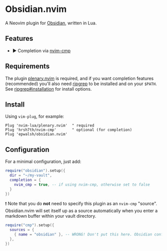 # Obsidian.nvim

A Neovim plugin for [Obsidian](https://obsidian.md), written in Lua.

## Features

- ▶️ Completion via [nvim-cmp](https://github.com/hrsh7th/nvim-cmp)

## Requirements

The plugin [plenary.nvim](https://github.com/nvim-lua/plenary.nvim) is required, and if you want completion features (recommended) you'll also need [ripgrep](https://github.com/BurntSushi/ripgrep) to be installed and on your `$PATH`.
See [ripgrep#installation](https://github.com/BurntSushi/ripgrep) for install options.

## Install

Using `vim-plug`, for example:

```vim
Plug 'nvim-lua/plenary.nvim'  " required
Plug 'hrsh7th/nvim-cmp'       " optional (for completion)
Plug 'epwalsh/obsidian.nvim'
```

## Configuration

For a minimal configuration, just add:

```lua
require("obsidian").setup({
  dir = "~/my-vault",
  completion = {
    nvim_cmp = true, -- if using nvim-cmp, otherwise set to false
  }
})
```

:exclamation: Note that you do **not** need to specify this plugin as an `nvim-cmp` "source".
Obsidian.nvim will set itself up as a source automatically when you enter a markdown buffer within your vault directory.

```lua
require("cmp").setup({
  sources = {
    { name = "obsidian" }, -- WRONG! Don't put this here. Obsidian configures itself for nvim-cmp
  },
})
```
